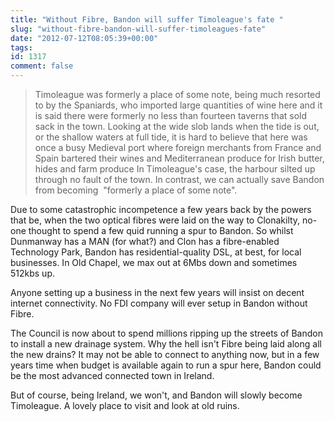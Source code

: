 ```yaml
---
title: "Without Fibre, Bandon will suffer Timoleague's fate "
slug: "without-fibre-bandon-will-suffer-timoleagues-fate"
date: "2012-07-12T08:05:39+00:00"
tags:
id: 1317
comment: false
---
```


> Timoleague was formerly a place of some note, being much resorted to by the Spaniards, who imported large quantities of wine here and it is said there were formerly no less than fourteen taverns that sold sack in the town.
> Looking at the wide slob lands when the tide is out, or the shallow waters at full tide, it is hard to believe that here was once a busy Medieval port where foreign merchants from France and Spain bartered their wines and Mediterranean produce for Irish butter, hides and farm produce
In Timoleague's case, the harbour silted up through no fault of the town. In contrast, we can actually save Bandon from becoming  "formerly a place of some note".

Due to some catastrophic incompetence a few years back by the powers that be, when the two optical fibres were laid on the way to Clonakilty, no-one thought to spend a few quid running a spur to Bandon. So whilst Dunmanway has a MAN (for what?) and Clon has a fibre-enabled Technology Park, Bandon has residential-quality DSL, at best, for local businesses. In Old Chapel, we max out at 6Mbs down and sometimes 512kbs up.

Anyone setting up a business in the next few years will insist on decent internet connectivity. No FDI company will ever setup in Bandon without Fibre.

The Council is now about to spend millions ripping up the streets of Bandon to install a new drainage system. Why the hell isn't Fibre being laid along all the new drains? It may not be able to connect to anything now, but in a few years time when budget is available again to run a spur here, Bandon could be the most advanced connected town in Ireland.

But of course, being Ireland, we won't, and Bandon will slowly become Timoleague. A lovely place to visit and look at old ruins.
